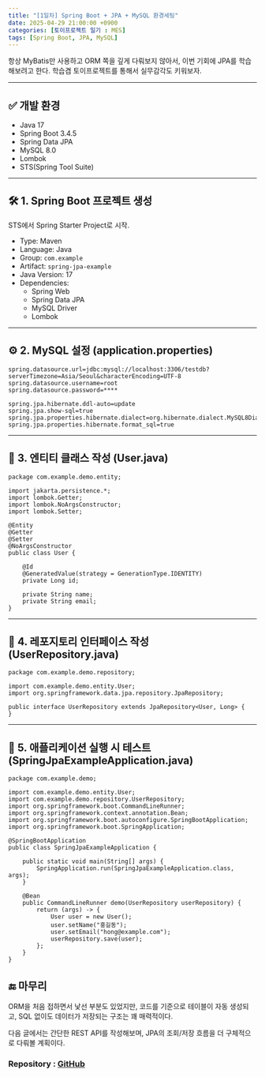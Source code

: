 ```yaml
---
title: "[1일차] Spring Boot + JPA + MySQL 환경세팅"
date: 2025-04-29 21:00:00 +0900
categories: [토이프로젝트 일기 : MES]
tags: [Spring Boot, JPA, MySQL]
---
```


항상 MyBatis만 사용하고 ORM 쪽을 깊게 다뤄보지 않아서, 이번 기회에 JPA를 학습해보려고 한다. 학습겸 토이프로젝트를 통해서 실무감각도 키워보자.

---

## ✅ 개발 환경

- Java 17
- Spring Boot 3.4.5
- Spring Data JPA
- MySQL 8.0
- Lombok
- STS(Spring Tool Suite)

---

## 🛠️ 1. Spring Boot 프로젝트 생성

STS에서 Spring Starter Project로 시작.

- Type: Maven
- Language: Java
- Group: `com.example`
- Artifact: `spring-jpa-example`
- Java Version: 17
- Dependencies:
  - Spring Web
  - Spring Data JPA
  - MySQL Driver
  - Lombok

---

## ⚙️ 2. MySQL 설정 (application.properties)

```properties
spring.datasource.url=jdbc:mysql://localhost:3306/testdb?serverTimezone=Asia/Seoul&characterEncoding=UTF-8
spring.datasource.username=root
spring.datasource.password=****

spring.jpa.hibernate.ddl-auto=update
spring.jpa.show-sql=true
spring.jpa.properties.hibernate.dialect=org.hibernate.dialect.MySQL8Dialect
spring.jpa.properties.hibernate.format_sql=true
```
---
## 👤 3. 엔티티 클래스 작성 (User.java)
```properties
package com.example.demo.entity;

import jakarta.persistence.*;
import lombok.Getter;
import lombok.NoArgsConstructor;
import lombok.Setter;

@Entity
@Getter
@Setter
@NoArgsConstructor
public class User {

    @Id
    @GeneratedValue(strategy = GenerationType.IDENTITY)
    private Long id;

    private String name;
    private String email;
}
```
---
## 🧩 4. 레포지토리 인터페이스 작성 (UserRepository.java)
```properties
package com.example.demo.repository;

import com.example.demo.entity.User;
import org.springframework.data.jpa.repository.JpaRepository;

public interface UserRepository extends JpaRepository<User, Long> {
}
```
---
## 🚀 5. 애플리케이션 실행 시 테스트 (SpringJpaExampleApplication.java)
```properties
package com.example.demo;

import com.example.demo.entity.User;
import com.example.demo.repository.UserRepository;
import org.springframework.boot.CommandLineRunner;
import org.springframework.context.annotation.Bean;
import org.springframework.boot.autoconfigure.SpringBootApplication;
import org.springframework.boot.SpringApplication;

@SpringBootApplication
public class SpringJpaExampleApplication {

    public static void main(String[] args) {
        SpringApplication.run(SpringJpaExampleApplication.class, args);
    }

    @Bean
    public CommandLineRunner demo(UserRepository userRepository) {
        return (args) -> {
            User user = new User();
            user.setName("홍길동");
            user.setEmail("hong@example.com");
            userRepository.save(user);
        };
    }
}
```

## 🔚 마무리
ORM을 처음 접하면서 낯선 부분도 있었지만, 코드를 기준으로 테이블이 자동 생성되고, SQL 없이도 데이터가 저장되는 구조는 꽤 매력적이다.

다음 글에서는 간단한 REST API를 작성해보며, JPA의 조회/저장 흐름을 더 구체적으로 다뤄볼 계획이다.


### Repository : [GitHub](https://github.com/anhyoin97/mes-backend)